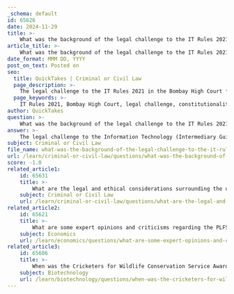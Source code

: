 ```yaml
---
_schema: default
id: 65626
date: 2024-11-29
title: >-
    What was the background of the legal challenge to the IT Rules 2021 in the Bombay High Court?
article_title: >-
    What was the background of the legal challenge to the IT Rules 2021 in the Bombay High Court?
date_format: MMM DD, YYYY
post_on_text: Posted on
seo:
  title: QuickTakes | Criminal or Civil Law
  page_description: >-
    The legal challenge to the IT Rules 2021 in the Bombay High Court focused on concerns over the constitutionality of provisions like the Fact Check Unit, which critics argued could infringe on freedom of speech and expression in India.
  page_keywords: >-
    IT Rules 2021, Bombay High Court, legal challenge, constitutionality, freedom of speech, censorship, Fact Check Unit, democratic dissent, Kunal Kamra, regulation of digital media, digital governance, constitutional rights, media regulation, government regulation
author: QuickTakes
question: >-
    What was the background of the legal challenge to the IT Rules 2021 in the Bombay High Court?
answer: >-
    The legal challenge to the Information Technology (Intermediary Guidelines and Digital Media Ethics Code) Rules, 2021 (commonly referred to as the IT Rules, 2021) in the Bombay High Court arose from concerns regarding the constitutionality of certain provisions within these rules. The IT Rules were notified by the Union Government on February 25, 2021, and aimed to regulate digital media and social media platforms in India.\n\nOne of the key issues was the amendment that empowered the government to establish a "Fact Check Unit" (FCU) to identify and flag "fake news" on social media platforms. This provision faced significant backlash, as critics argued that it could lead to censorship and infringe upon the freedom of speech and expression guaranteed by the Constitution of India. Political satirist Kunal Kamra was among the first to file a petition challenging these rules, asserting that they posed a threat to democratic dissent.\n\nThe Bombay High Court, in its ruling, emphasized the importance of dissent in a democracy, stating that individuals would be deprived of their liberty of thought and expression if subjected to stringent content regulations. In a landmark decision, the court struck down the provision related to the FCU as unconstitutional, siding with the opinion of Justice Gautam S. Patel, who had previously expressed similar concerns.\n\nAdditionally, the court addressed challenges from various entities, including the legal news portal "The Leaflet," which contested specific parts of the IT Rules applicable to online publishers. The ruling has significant implications for digital governance and the protection of constitutional rights in the context of media regulation in India.\n\nOverall, the legal challenge reflects broader tensions between government regulation of digital content and the preservation of fundamental rights in a democratic society.
subject: Criminal or Civil Law
file_name: what-was-the-background-of-the-legal-challenge-to-the-it-rules-2021-in-the-bombay-high-court.md
url: /learn/criminal-or-civil-law/questions/what-was-the-background-of-the-legal-challenge-to-the-it-rules-2021-in-the-bombay-high-court
score: -1.0
related_article1:
    id: 65631
    title: >-
        What are the legal and ethical considerations surrounding the use of the Sarco Suicide Pod in Switzerland?
    subject: Criminal or Civil Law
    url: /learn/criminal-or-civil-law/questions/what-are-the-legal-and-ethical-considerations-surrounding-the-use-of-the-sarco-suicide-pod-in-switzerland
related_article2:
    id: 65621
    title: >-
        What are some expert opinions and criticisms regarding the PLFS 2023-2024?
    subject: Economics
    url: /learn/economics/questions/what-are-some-expert-opinions-and-criticisms-regarding-the-plfs-20232024
related_article3:
    id: 65606
    title: >-
        When was the Cricketers for Wildlife Conservation Service Award established?
    subject: Biotechnology
    url: /learn/biotechnology/questions/when-was-the-cricketers-for-wildlife-conservation-service-award-established
---
```


&nbsp;